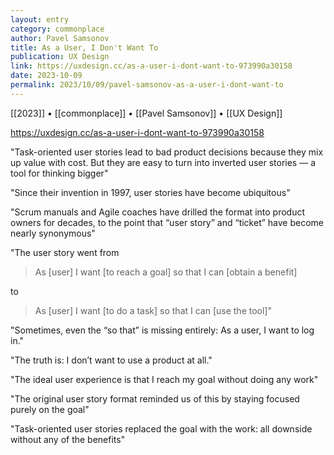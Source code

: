 ```yaml
---
layout: entry
category: commonplace
author: Pavel Samsonov
title: As a User, I Don't Want To
publication: UX Design
link: https://uxdesign.cc/as-a-user-i-dont-want-to-973990a30158
date: 2023-10-09
permalink: 2023/10/09/pavel-samsonov-as-a-user-i-dont-want-to
---
```


[[2023]] • [[commonplace]] • [[Pavel Samsonov]] • [[UX Design]]

https://uxdesign.cc/as-a-user-i-dont-want-to-973990a30158

"Task-oriented user stories lead to bad product decisions because they mix up value with cost. But they are easy to turn into inverted user stories — a tool for thinking bigger"

"Since their invention in 1997, user stories have become ubiquitous"

"Scrum manuals and Agile coaches have drilled the format into product owners for decades, to the point that “user story” and “ticket” have become nearly synonymous"

"The user story went from

> As [user] I want [to reach a goal] so that I can [obtain a benefit]

to

> As [user] I want [to do a task] so that I can [use the tool]"

"Sometimes, even the “so that” is missing entirely: As a user, I want to log in."

"The truth is: I don’t want to use a product at all."

"The ideal user experience is that I reach my goal without doing any work"

"The original user story format reminded us of this by staying focused purely on the goal"

"Task-oriented user stories replaced the goal with the work: all downside without any of the benefits"

